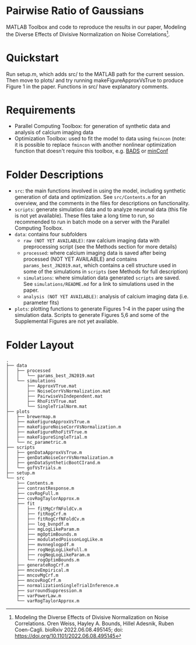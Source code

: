 # Pairwise Ratio of Gaussians
MATLAB Toolbox and code to reproduce the results in our paper, Modeling the Diverse Effects of Divisive Normalization on Noise Correlations[^1].

# Quickstart
Run setup.m, which adds src/ to the MATLAB path for the current session. Then move to plots/ and try running makeFigureApproxVsTrue to produce Figure 1 in the paper. Functions in src/ have explanatory comments.

# Requirements
- Parallel Computing Toolbox: for generation of synthetic data and analysis of calcium imaging data
- Optimization Toolbox: used to fit the model to data using `fmincon` (note: it is possible to replace `fmincon` with another nonlinear optimization function that doesn't require this toolbox, e.g. [BADS](https://github.com/acerbilab/bads) or [minConf](https://www.cs.ubc.ca/~schmidtm/Software/minConf.html)

# Folder Descriptions
 - `src`: the main functions involved in using the model, including synthetic generation of data and optimization. See `src/Contents.m` for an overview, and the comments in the files for descriptions on functionality.
 - `scripts`: generate simulation data and to analyze neuronal data (this file is not yet available). These files take a long time to run, so recommended to run in batch mode on a server with the Parallel Computing Toolbox.
 - `data`: contains four subfolders
    - `raw (NOT YET AVAILABLE)`: raw calcium imaging data with preprocessing script (see the Methods section for more details)
    - `processed`: where calcium imaging data is saved after being processed (NOT YET AVAILABLE) and contains `params_best_JN2019.mat`, which contains a cell structure used in some of the simulations in `scripts` (see Methods for full description)
    - `simulations`: where simulation data generated `scripts` are saved. See `simulations/README.md` for a link to simulations used in the paper.
    - `analysis (NOT YET AVAILABLE)`: analysis of calcium imaging data (i.e. parameter fits)
- `plots`: plotting functions to generate Figures 1-4 in the paper using the simulation data. Scripts to generate Figures 5,6 and some of the Supplemental Figures are not yet available.

# Folder Layout
```
.
├── data
│   ├── processed
│   │   └── params_best_JN2019.mat
│   └── simulations
│       ├── ApproxVTrue.mat
│       ├── NoiseCorrVsNormalization.mat
│       ├── PairwiseVsIndependent.mat
│       ├── RhoFitVTrue.mat
│       └── SingleTrialNorm.mat
├── plots
│   ├── brewermap.m
│   ├── makeFigureApproxVsTrue.m
│   ├── makeFigureNoiseCorrVsNormalization.m
│   ├── makeFigureRhoFitVTrue.m
│   ├── makeFigureSingleTrial.m
│   └── nc_parametric.m
├── scripts
│   ├── genDataApproxVsTrue.m
│   ├── genDataNoiseCorrVsNormalization.m
│   ├── genDataSyntheticBootCIrand.m
│   └── gofVsTrials.m
├── setup.m
└── src
    ├── Contents.m
    ├── contrastResponse.m
    ├── covRogFull.m
    ├── covRogTaylorApprox.m
    ├── fit
    │   ├── fitMgCrfNFoldCv.m
    │   ├── fitRogCrf.m
    │   ├── fitRogCrfNFoldCv.m
    │   ├── log_bvnpdf.m
    │   ├── mgLogLikeParam.m
    │   ├── mgOptimBounds.m
    │   ├── modulatedPoissonLogLike.m
    │   ├── mvnneglogpdf.m
    │   ├── rogNegLogLikeFull.m
    │   ├── rogNegLogLikeParam.m
    │   └── rogOptimBounds.m
    ├── generateRogCrf.m
    ├── mncovEmpirical.m
    ├── mncovMgCrf.m
    ├── mncovRogCrf.m
    ├── normalizationSingleTrialInference.m
    ├── surroundSuppression.m
    ├── varPowerLaw.m
    └── varRogTaylorApprox.m
```
[^1]:Modeling the Diverse Effects of Divisive Normalization on Noise Correlations. Oren Weiss, Hayley A. Bounds, Hillel Adesnik, Ruben Coen-Cagli. bioRxiv 2022.06.08.495145; doi: https://doi.org/10.1101/2022.06.08.495145
